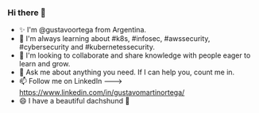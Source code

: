 ### Hi there 👋

* ✨ I'm @gustavoortega from Argentina. <br>
* 🌱 I'm always learning about #k8s, #infosec, #awssecurity, #cybersecurity and #kubernetessecurity. <br>
* 👯 I'm looking to collaborate and share knowledge with people eager to learn and grow. <br>
* 💬 Ask me about anything you need. If I can help you, count me in. <br>
* 📫 Follow me on LinkedIn ---> https://www.linkedin.com/in/gustavomartinortega/ <br>
* 😄 I have a beautiful dachshund 🐶 <br>
